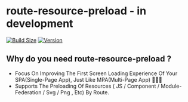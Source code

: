 # route-resource-preload - in development
[![Build Size](https://img.shields.io/bundlephobia/minzip/route-resource-preload?label=bundle%20size)](https://bundlephobia.com/result?p=route-resource-preload)
[![Version](https://img.shields.io/npm/v/route-resource-preload?style=flat)](https://www.npmjs.com/package/route-resource-preload)

## Why do you need route-resource-preload ?
- Focus On Improving The First Screen Loading Experience Of Your SPA(Single-Page App), Just Like MPA(Multi-Page App) 🚀🚀🚀
- Supports The Preloading Of Resources ( JS / Component / Module-Federation / Svg / Png , Etc) By Route.

